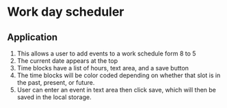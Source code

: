 # Work day scheduler

## Application
1.  This allows a user to add events to a work schedule form 8 to 5 
2.  The current date appears at the top
3.  Time blocks have a list of hours, text area, and a save button
4.  The time blocks will be color coded depending on whether that slot is in the past,   present, or future.
5.  User can enter an event in text area then click save, which will then be saved in the local storage. 


